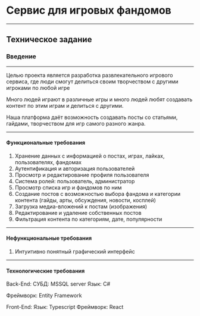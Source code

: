 # Сервис для игровых фандомов
---
## Техническое задание
### Введение
---
Целью проекта является разработка развлекательного игрового сервиса, где люди смогут делиться своим творчеством с другими игроками по любой игре

Много людей играют в различные игры и много людей любят создавать контент по этим играм и делиться с другими. 

Наша платформа даёт возможность создавать посты со статьями, гайдами, творчеством для игр самого разного жанра.

---
#### Функциональные требования

1. Хранение данных с информацией о постах, играх, лайках, пользователях, фандомах
2. Аутентификация и авторизация пользователей
3. Просмотр и редактирование профиля пользователя
4. Система ролей: пользователь, администратор
5. Просмотр списка игр и фандомов по ним
6. Создание постов с возможностью выбора фандома и категории контента (гайды, арты, обсуждения, новости, косплей)
7. Загрузка медиа-вложений к постам (изображения)
8. Редактирование и удаление собственных постов
9. Фильтрация контента по категориям, дате, популярности
---
#### Нефункциональные требования

1. Интуитивно понятный графический интерфейс
---
#### Технологические требования

Back-End:
СУБД: MSSQL server
Язык: C#

Фреймворк: Entity Framework

Front-End:
Язык: Typescript
Фреймворк: React

